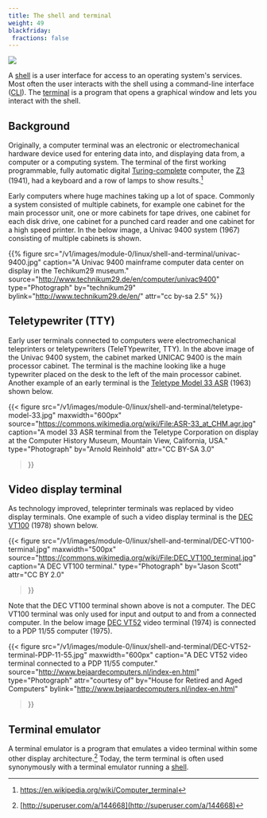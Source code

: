 ```yaml
---
title: The shell and terminal
weight: 49
blackfriday:
 fractions: false
---
```



![](/v1/images/module-0/linux/shell-and-terminal/terminal-icon.png)

A [shell][shell] is a user interface for access to an operating system's services. Most
often the user interacts with the shell using a
command-line interface ([CLI][cli]). The [terminal][terminal-emulator] is a program that opens a graphical window and lets you interact
with the shell.

[shell]:https://en.wikipedia.org/wiki/Shell_(computing)
[terminal-emulator]: https://en.wikipedia.org/wiki/Terminal_emulator 
[cli]: https://en.wikipedia.org/wiki/Command-line_interface 

## Background 

Originally, a computer terminal was an electronic or electromechanical hardware
device used for entering data into, and displaying data from, a computer or a
computing system. The terminal of the first working programmable, fully
automatic digital [Turing-complete][turing-complete] computer, the [Z3][z3] (1941), had a keyboard and a
row of lamps to show results.[^computer-terminal]

[z3]: https://en.wikipedia.org/wiki/Z3_(computer) 

[turing-complete]: https://en.wikipedia.org/wiki/Turing_completeness

[^computer-terminal]: https://en.wikipedia.org/wiki/Computer_terminal

Early computers where huge machines taking up a lot of space. Commonly a system
consisted of multiple cabinets, for example one cabinet for the main processor
unit, one or more cabinets for tape drives, one cabinet for each disk drive, one
cabinet for a punched card reader and one cabinet for a high speed printer. In the
below image, a Univac 9400 system (1967) consisting of multiple cabinets is
shown.

{{% figure
   src="/v1/images/module-0/linux/shell-and-terminal/univac-9400.jpg"
   caption="A Univac 9400 mainframe computer data center on display in the Techikum29 museum."
   source="http://www.technikum29.de/en/computer/univac9400"
   type="Photograph"
   by="technikum29"
   bylink="http://www.technikum29.de/en/"
   attr="cc by-sa 2.5"
%}}


<!-- More info on Univac 9400  http://www.technikum29.de/en/computer/univac9400 --> 

## Teletypewriter (TTY)

Early user terminals connected to computers were electromechanical
teleprinters or teletypewriters (TeleTYpewriter, TTY). In the above image of the
Univac 9400 system, the cabinet marked UNICAC 9400 is the main
processor cabinet. The terminal is the machine looking like a huge typewriter
placed on the desk to the left of the main processor cabinet. Another example of an early terminal is
the [Teletype Model 33 ASR][teletype-33-asr] (1963) shown below.

[teletype-33-asr]:https://en.wikipedia.org/wiki/Teletype_Model_33 
{{< figure 
    src="/v1/images/module-0/linux/shell-and-terminal/teletype-model-33.jpg"
    maxwidth="600px"
    source="https://commons.wikimedia.org/wiki/File:ASR-33_at_CHM.agr.jpg"
    caption="A model 33 ASR terminal from the Teletype Corporation on display at the Computer History Museum, Mountain View, California, USA."
    type="Photograph"
    by="Arnold Reinhold"
    attr="CC BY-SA 3.0"
    
>}}

## Video display terminal

As technology improved, teleprinter terminals was replaced by video display 
terminals. One example of such a video display terminal is the [DEC VT100][vt-100] (1978)
shown below.

[vt-100]: https://en.wikipedia.org/wiki/VT100 

{{< figure
    src="/v1/images/module-0/linux/shell-and-terminal/DEC-VT100-terminal.jpg"
    maxwidth="500px"
    source="https://commons.wikimedia.org/wiki/File:DEC_VT100_terminal.jpg"
    caption="A DEC VT100 terminal."
    type="Photograph"
    by="Jason Scott"
    attr="CC BY 2.0"
>}}


Note that the DEC VT100 terminal shown above is not a computer. The DEC
VT100 terminal was
only used for input and output to and from a connected computer. In the below image [DEC VT52](https://en.wikipedia.org/wiki/VT52) video terminal (1974) is connected to a PDP 11/55 computer (1975). 

{{< figure 
    src="/v1/images/module-0/linux/shell-and-terminal/DEC-VT52-terminal-PDP-11-55.jpg"
    maxwidth="600px"
    caption="A DEC VT52 video terminal connected to a PDP 11/55 computer."
    source="http://www.bejaardecomputers.nl/index-en.html"
    type="Photograph"
    attr="courtesy of"
    by="House for Retired and Aged Computers"
    bylink="http://www.bejaardecomputers.nl/index-en.html"
>}}

<!--
{{% figure
           src="/images/module-0/linux/shell-and-terminal/pdp-11-40.jpg" 
           maxwidth="450px"
           caption="A PDP-11/40 computer as exhibited in Vienna Technical Museumwith with the processor at the bottom and a TU56 dual DECtape drive is installed above it."
           type="Photograph"
           source="https://commons.wikimedia.org/wiki/File:Pdp-11-40.jpg"
           attr="CC-BY-SA 3.0"
           by="Stefan Kögl"
           bylink="fo"
%}}
-->

## Terminal emulator

A terminal emulator is a program that emulates a video terminal within some
other display architecture.[^terminal] Today, the term terminal is
often used synonymously with a terminal emulator running a [shell][shell].


[teleprinter]: https://en.wikipedia.org/wiki/Teleprinter
[^terminal]: [http://superuser.com/a/144668](http://superuser.com/a/144668)


